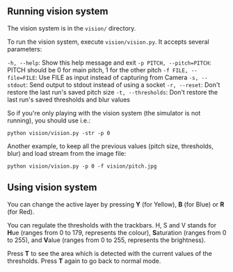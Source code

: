 ## Running vision system

The vision system is in the `vision/` directory.

To run the vision system, execute `vision/vision.py`. It accepts several parameters:

`-h, --help`: Show this help message and exit
`-p PITCH, --pitch=PITCH`: PITCH should be 0 for main pitch, 1 for the other pitch
`-f FILE, --file=FILE`: Use FILE as input instead of capturing from Camera
`-s, --stdout`: Send output to stdout instead of using a socket
`-r, --reset`: Don't restore the last run's saved pitch size
`-t, --thresholds`: Don't restore the last run's saved thresholds and blur values

So if you're only playing with the vision system (the simulator is not running), you should use i.e.:

`python vision/vision.py -str -p 0`

Another example, to keep all the previous values (pitch size, thresholds, blur) and load stream from the image file:

`python vision/vision.py -p 0 -f vision/pitch.jpg`

## Using vision system

You can change the active layer by pressing **Y** (for Yellow), **B** (for Blue) or **R** (for Red).

You can regulate the thresholds with the trackbars. H, S and V stands for **H**ue (ranges from 0 to 179, represents the colour), **S**aturation (ranges from 0 to 255), and **V**alue (ranges from 0 to 255, represents the brightness).

Press **T** to see the area which is detected with the current values of the thresholds. Press **T** again to go back to normal mode.
